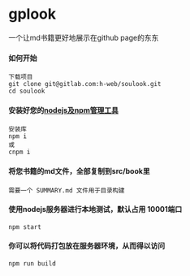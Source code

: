 # gplook

一个让md书籍更好地展示在github page的东东

#### 如何开始
```
下载项目
git clone git@gitlab.com:h-web/soulook.git
cd soulook
```

#### 安装好您的[nodejs及npm管理工具](https://nodejs.org/zh-cn/)
```
安装库
npm i
或
cnpm i
```

#### 将您书籍的md文件，全部复制到src/book里
```
需要一个 SUMMARY.md 文件用于目录构建
```

#### 使用nodejs服务器进行本地测试，默认占用 10001端口
```
npm start
```

#### 你可以将代码打包放在服务器环境，从而得以访问
```
npm run build
```
